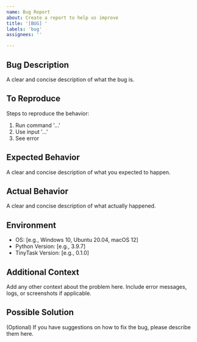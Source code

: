 ```yaml
---
name: Bug Report
about: Create a report to help us improve
title: '[BUG] '
labels: 'bug'
assignees: ''

---
```


## Bug Description
A clear and concise description of what the bug is.

## To Reproduce
Steps to reproduce the behavior:
1. Run command '...'
2. Use input '...'
3. See error

## Expected Behavior
A clear and concise description of what you expected to happen.

## Actual Behavior
A clear and concise description of what actually happened.

## Environment
- OS: [e.g., Windows 10, Ubuntu 20.04, macOS 12]
- Python Version: [e.g., 3.9.7]
- TinyTask Version: [e.g., 0.1.0]

## Additional Context
Add any other context about the problem here. Include error messages, logs, or screenshots if applicable.

## Possible Solution
(Optional) If you have suggestions on how to fix the bug, please describe them here.
